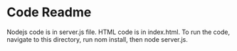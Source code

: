 # Code Readme

Nodejs code is in server.js file. HTML code is in index.html. To run the code, navigate to this directory, run nom install, then node server.js.
